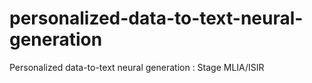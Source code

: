 # personalized-data-to-text-neural-generation
Personalized data-to-text neural generation : Stage MLIA/ISIR
